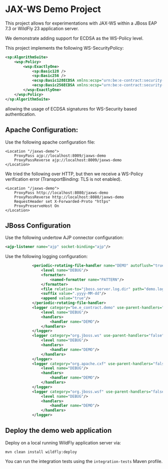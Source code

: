 # JAX-WS Demo Project

This project allows for experimentations with JAX-WS within a JBoss EAP 7.3 or WildFly 23 application server.

We demonstrate adding support for ECDSA as the WS-Policy level.

This project implements the following WS-SecurityPolicy:
```xml
<sp:AlgorithmSuite>
    <wsp:Policy>
        <wsp:ExactlyOne>
            <sp:Basic128 />
            <sp:Basic256 />
            <ecsp:Basic128ECDSA xmlns:ecsp="urn:be:e-contract:security-policy"/>
            <ecsp:Basic256ECDSA xmlns:ecsp="urn:be:e-contract:security-policy"/>
        </wsp:ExactlyOne>
    </wsp:Policy>
</sp:AlgorithmSuite>
```
allowing the usage of ECDSA signatures for WS-Security based authentication.


## Apache Configuration:

Use the following apache configuration file:
```
<Location "/jaxws-demo">
    ProxyPass ajp://localhost:8009/jaxws-demo
    ProxyPassReverse ajp://localhost:8009/jaxws-demo
</Location>
```

We tried the following over HTTP, but then we receive a WS-Policy verification error (TransportBinding: TLS is not enabled).
```
<Location "/jaxws-demo">
    ProxyPass http://localhost:8080/jaxws-demo
    ProxyPassReverse http://localhost:8080/jaxws-demo
	RequestHeader set X-Forwarded-Proto "https" 
    ProxyPreserveHost On
</Location>
```

## JBoss Configuration

Use the following undertow AJP connector configuration:
```xml
<ajp-listener name="ajp" socket-binding="ajp"/>
```

Use the following logging configuration:
```xml
            <periodic-rotating-file-handler name="DEMO" autoflush="true">
                <level name="DEBUG"/>
                <formatter>
                    <named-formatter name="PATTERN"/>
                </formatter>
                <file relative-to="jboss.server.log.dir" path="demo.log"/>
                <suffix value=".yyyy-MM-dd"/>
                <append value="true"/>
            </periodic-rotating-file-handler>
            <logger category="be.e_contract.demo" use-parent-handlers="false">
                <level name="DEBUG"/>
                <handlers>
                    <handler name="DEMO"/>
                </handlers>
            </logger>
            <logger category="org.jboss.ws" use-parent-handlers="false">
                <level name="DEBUG"/>
                <handlers>
                    <handler name="DEMO"/>
                </handlers>
            </logger>
            <logger category="org.apache.cxf" use-parent-handlers="false">
                <level name="DEBUG"/>
                <handlers>
                    <handler name="DEMO"/>
                </handlers>
            </logger>
            <logger category="org.jboss.wsf" use-parent-handlers="false">
                <level name="DEBUG"/>
                <handlers>
                    <handler name="DEMO"/>
                </handlers>
            </logger>
```

## Deploy the demo web application

Deploy on a local running WildFly application server via:
```
mvn clean install wildfly:deploy
```

You can run the integration tests using the `integration-tests` Maven profile.


